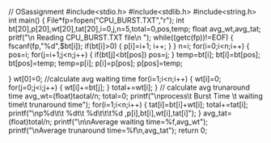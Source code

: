 // OSassignment
#include<stdio.h>
#include<stdlib.h>
#include<string.h>
int main()
{
  File*fp=fopen("CPU_BURST.TXT","r");
  int bt[20],p[20],wt[20],tat[20],i=0,j,n=5,total=0,pos,temp;
  float avg_wt,avg_tat;
  pritf("\n Reading CPU_BURST.TXT file\n ");
  while((getc(fp))!=EOF)
  {
    fscanf(fp,"%d",$bt[i]);
    if(bt[i]>0)
    {
      p[i]=i+1;
      i++;
    }
  }
  n=i;
  for(i=0;i<n;i++)
  {
    pos=i;
    for(j=i+1;j<n;j++)
    {
      if(bt[j]<bt[pos])
        pos=j;
    }
    temp=bt[i];
    bt[i]=bt[pos];
    bt[pos]=temp;
    temp=p[i];
    p[i]=p[pos];
    p[pos]=temp;
 
  }
  wt[0]=0;
  //calculate avg waiting time
   for(i=1;i<n;i++)
   {
    wt[i]=0;
     for(j=0;j<i;j++)
     {
      wt[i]+=bt[j];
     }
     total+=wt[i];
   }
   // calculate avg trunaround time
   avg_wt=(float)taotal/n;
   total=0;
   printf("\nprocess\t  Burst Time \t waiting time\t  trunaround time");
     for(i=1;i<n;i++)
     {
      tat[i]=bt[i]+wt[i];
      total+=tat[i];
      printf("\np%d\t\t  %dt\t  %d\t\t\t%d ,p[i],bt[i],wt[i],tat[i]");
     }
     avg_tat=(float)total/n;
     printf("\n\nAverage waiting time=%f,avg_wt");
      printf("\nAverage trunaround  time=%f\n,avg_tat");
      return 0;
  
